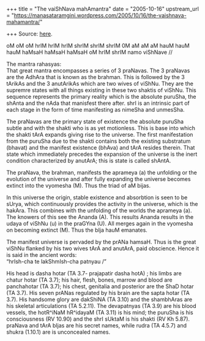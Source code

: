 +++
title = "The vaiShNava mahAmantra"
date = "2005-10-16"
upstream_url = "https://manasataramgini.wordpress.com/2005/10/16/the-vaishnava-mahamantra/"

+++
Source: [here](https://manasataramgini.wordpress.com/2005/10/16/the-vaishnava-mahamantra/).

oM oM oM hrIM hrIM hrIM shrIM shrIM shrIM 0M aM aM aM hauM hauM hauM haMsaH haMsaH haMsaH oM hrIM shrIM namo viShNave //

The mantra rahasyas:  
That great mantra encompasses a series of 3 praNavas. The 3 praNavas are the AdhAra that is known as the brahman. This is followed by the 3 tArikAs and the 3 anutArikAs which are two wives of viShNu. They are the supremre states with all things existing in these two shaktis of viShNu. This sequence represents the primary reality which is the absolute puruSha, the shAnta and the nAda that manisfest there after. shrI is an intrinsic part of each stage in the form of time manifesting as nimeSha and unmesSha.

The praNavas are the primary state of existence the absolute puruSha subtle and with the shakti who is as yet motionless. This is base into which the shakti tArA expands giving rise to the universe. The first manifestation from the puruSha due to the shakti contains both the existing substratum (bhavat) and the manifest existence (bhAva) and tArA resides therein. That state which immediately precedes the expansion of the universe is the inert condition characterized by anutArA; this is state is called shAntA.

The praNava, the brahman, manifests the aprameya (a) the unfolding or the evolution of the universe and after fully expanding the universe becomes extinct into the vyomesha (M). Thus the triad of aM bijas.

In this universe the origin, stable existence and absorbtion is seen to be sUrya, which continuously provides the activity in the universe, which is the hakAra. This combines with the unfolding of the worlds the aprameya (a). The knowers of this see the Ananda (A). This results Ananda results in the udaya of viShNu (u) in the praGYna (U). All merges again in the vyomesha on becoming extinct (M). Thus the bIja hauM emanates.

The manifest universe is pervaded by the prANa hamsaH. Thus is the great viShNu flanked by his two wives tArA and anutArA, paid obscience. Hence it is said in the ancient words:  
“hrIsh-cha te lakShmIsh-cha patnyau /”

His head is dasha hotar (TA 3.7- prajapatir dasha hotA) ; his limbs are chatur hotar (TA 3.7); his hair, flesh, bones, marrow and blood are panchahotar (TA 3.7); his chest, genitalia and posterior are the ShaD hotar (TA 3.7). His seven prANas regulated by his brain are the sapta hotar (TA 3.7). His handsome glory are dakShiNA (TA 3.10) and the shambhAras are his skeletal articulations (TA 5.2.11). The devapatnyas
(TA 3.9) are his blood vessels, the hotR^iNaM hR^idayaM (TA 3.11) is his
mind; the puruSha is his consciousness (RV 10.90) and the shrI sUktaM is his shakti (RV Kh 5.87). praNava and tArA bIjas are his secret names, while rudra (TA 4.5.7) and shukra (1.10.1) are is unconcealed names.

